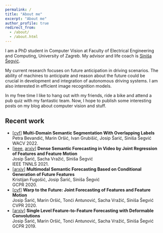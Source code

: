 ```yaml
---
permalink: /
title: "About me"
excerpt: "About me"
author_profile: true
redirect_from: 
  - /about/
  - /about.html
---
```


I am a PhD student in Computer Vision at 
Faculty of Electrical Engineering and Computing, 
University of Zagreb. My advisor and life coach is [Siniša Šegvić](http://www.zemris.fer.hr/~ssegvic/).

My current research focuses on future anticipation in driving scenarios.
The ability of machines to anticipate and reason about the future
could be crucial in development and integration of autonomous driving systems.
I am also interested in efficient image recognition models.

In my free time I like to hang out with my friends, ride a bike and attend a pub quiz with my fantastic team.
Now, I hope to publish some interesting posts on my blog about computer vision and stuff.


Recent work	
------
- \[[cvf](https://openaccess.thecvf.com/content/WACV2022/html/Bevandic_Multi-Domain_Semantic_Segmentation_With_Overlapping_Labels_WACV_2022_paper.html)\] **Multi-Domain Semantic Segmentation With Overlapping Labels**
<br/>Petra Bevandić, Marin Oršić, Ivan Grubišić, Josip Šarić, Siniša Šegvić
<br/>WACV 2022.
- \[[ieee](https://ieeexplore.ieee.org/document/9664471), [arxiv](https://arxiv.org/abs/2101.10777)\] **Dense Semantic Forecasting in Video by Joint Regression of Features and Feature Motion**
<br/>Josip Šarić, Sacha Vražić, Siniša Šegvić
<br/>IEEE TNNLS 2021.
- \[[arxiv](https://arxiv.org/abs/2010.09067)\] **Multimodal Semantic Forecasting Based on Conditional Generation of Future Features**
<br/>Kristijan Fugošić, Josip Šarić, Siniša Šegvić
<br/>GCPR 2020.
- \[[cvf](http://openaccess.thecvf.com/content_CVPR_2020/html/Saric_Warp_to_the_Future_Joint_Forecasting_of_Features_and_Feature_CVPR_2020_paper.html)\] **Warp to the Future: Joint Forecasting of Features and Feature Motion**
<br/>Josip Šarić, Marin Oršić, Tonći Antunović, Sacha Vražić, Siniša Šegvić
<br/>CVPR 2020.
- \[[arxiv](https://arxiv.org/abs/1907.11475)\] **Single Level Feature-to-Feature Forecasting with Deformable Convolutions**
<br/>Josip Šarić, Marin Oršić, Tonći Antunović, Sacha Vražić, Siniša Šegvić
<br/>GCPR 2019.
